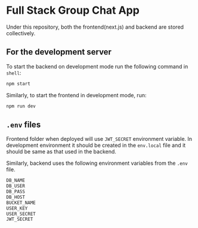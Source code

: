 # Full Stack Group Chat App

Under this repository, both the frontend(next.js) and backend are stored collectively.

## For the development server

To start the backend on development mode run the following command in `shell`:

```bash
npm start
```

Similarly, to start the frontend in development mode, run:

```bash
npm run dev
```

## `.env` files

Frontend folder when deployed will use `JWT_SECRET` environment variable. In development environment it should be created in the `env.local` file and it should be same as that used in the backend.

Similarly, backend uses the following environment variables from the `.env` file.

```bash
DB_NAME
DB_USER
DB_PASS
DB_HOST
BUCKET_NAME
USER_KEY
USER_SECRET
JWT_SECRET

```
